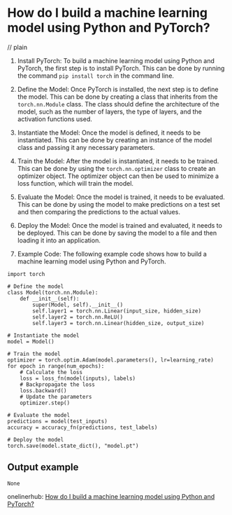 # How do I build a machine learning model using Python and PyTorch?
// plain

1. Install PyTorch: To build a machine learning model using Python and PyTorch, the first step is to install PyTorch. This can be done by running the command `pip install torch` in the command line.

2. Define the Model: Once PyTorch is installed, the next step is to define the model. This can be done by creating a class that inherits from the `torch.nn.Module` class. The class should define the architecture of the model, such as the number of layers, the type of layers, and the activation functions used.

3. Instantiate the Model: Once the model is defined, it needs to be instantiated. This can be done by creating an instance of the model class and passing it any necessary parameters.

4. Train the Model: After the model is instantiated, it needs to be trained. This can be done by using the `torch.nn.optimizer` class to create an optimizer object. The optimizer object can then be used to minimize a loss function, which will train the model.

5. Evaluate the Model: Once the model is trained, it needs to be evaluated. This can be done by using the model to make predictions on a test set and then comparing the predictions to the actual values.

6. Deploy the Model: Once the model is trained and evaluated, it needs to be deployed. This can be done by saving the model to a file and then loading it into an application.

7. Example Code: The following example code shows how to build a machine learning model using Python and PyTorch.

```
import torch

# Define the model
class Model(torch.nn.Module):
    def __init__(self):
        super(Model, self).__init__()
        self.layer1 = torch.nn.Linear(input_size, hidden_size)
        self.layer2 = torch.nn.ReLU()
        self.layer3 = torch.nn.Linear(hidden_size, output_size)

# Instantiate the model
model = Model()

# Train the model
optimizer = torch.optim.Adam(model.parameters(), lr=learning_rate)
for epoch in range(num_epochs):
    # Calculate the loss
    loss = loss_fn(model(inputs), labels)
    # Backpropagate the loss
    loss.backward()
    # Update the parameters
    optimizer.step()

# Evaluate the model
predictions = model(test_inputs)
accuracy = accuracy_fn(predictions, test_labels)

# Deploy the model
torch.save(model.state_dict(), "model.pt")
```

## Output example

```
None
```

onelinerhub: [How do I build a machine learning model using Python and PyTorch?](https://onelinerhub.com/python-pytorch/how-do-i-build-a-machine-learning-model-using-python-and-pytorch)